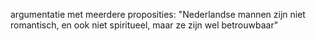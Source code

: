 argumentatie met meerdere proposities:
"Nederlandse mannen zijn niet romantisch, en ook niet spiritueel, maar ze zijn wel betrouwbaar"
